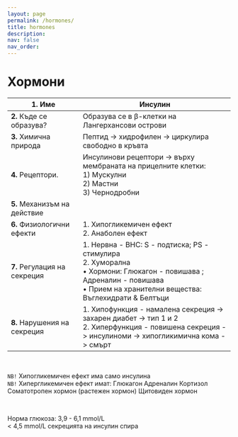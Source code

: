 ```yaml
---
layout: page
permalink: /hormones/
title: hormones
description:
nav: false
nav_order:
---
```

# Хормони

| **1.** Име                    | Инсулин |
|---------------------------|-----------|
| **2.** Къде се образува?      | Образува се в β-клетки на Лангерхансови острови
| **3.** Химична природа        | Пептид -> хидрофилен -> циркулира свободно в кръвта
| **4.** Рецептори.             | Инсулинови рецептори -> върху мембраната на прицелните клетки:<br> 1) Мускулни<br> 2) Мастни<br> 3) Чернодробни
| **5.** Механизъм на действие  | 
| **6.** Физиологични ефекти    | 1. Хипогликемичен ефект<br>2. Анаболен ефект
| **7.** Регулация на секреция  | 1. Нервна - ВНС: S - подтиска; PS - стимулира <br>2. Хуморална <br> &bull; Хормони: Глюкагон - повишава ; Адреналин - повишава <br> &bull; Прием на хранителни вещества: Въглехидрати & Белтъци
| **8.** Нарушения на секреция  | 1. Хипофункция - намалена секреция -> захарен диабет -> тип 1 и 2<br> 2. Хиперфункция - повишена секреция -> инсулиноми -> хипогликимична кома -> смърт

<br>

`NB!` Хипогликемичен ефект има само инсулина <br>
`NB!` Хипергликемичен ефект имат:
	Глюкагон
	Адреналин
	Кортизол
	Соматотропен хормон (растежен хормон)
	Щитовиден хормон

<br>

Норма глюкоза: 3,9 - 6,1 mmol/L <br>
< 4,5 mmol/L секрецията на инсулин спира
